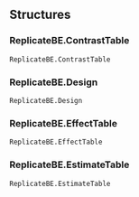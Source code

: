 ## Structures

### ReplicateBE.ContrastTable
```@docs
ReplicateBE.ContrastTable
```

### ReplicateBE.Design
```@docs
ReplicateBE.Design
```

### ReplicateBE.EffectTable
```@docs
ReplicateBE.EffectTable
```

### ReplicateBE.EstimateTable
```@docs
ReplicateBE.EstimateTable
```
